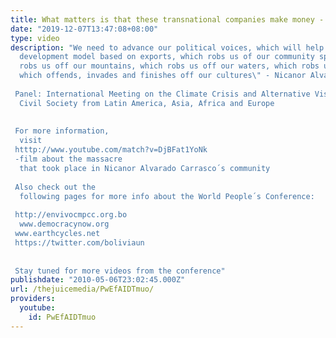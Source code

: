 ```yaml
---
title: What matters is that these transnational companies make money - dirty money
date: "2019-12-07T13:47:08+08:00"
type: video
description: "We need to advance our political voices, which will help us to end the
  development model based on exports, which robs us of our community spaces, which
  robs us off our mountains, which robs us off our waters, which robs us off our lands,
  which offends, invades and finishes off our cultures\" - Nicanor Alvarado Carrasco
   Panel: International Meeting on the Climate Crisis and Alternative Visions of
  Civil Society from Latin America, Asia, Africa and Europe   For more information,
  visit  htttp://www.youtube.com/match?v=DjBFat1YoNk  -film about the massacre
  that took place in Nicanor Alvarado Carrasco´s community  Also check out the
  following pages for more info about the World People´s Conference:   http://envivocmpcc.org.bo
  www.democracynow.org www.earthcycles.net  https://twitter.com/boliviaun 
   Stay tuned for more videos from the conference"
publishdate: "2010-05-06T23:02:45.000Z"
url: /thejuicemedia/PwEfAIDTmuo/
providers:
  youtube:
    id: PwEfAIDTmuo
---
```

